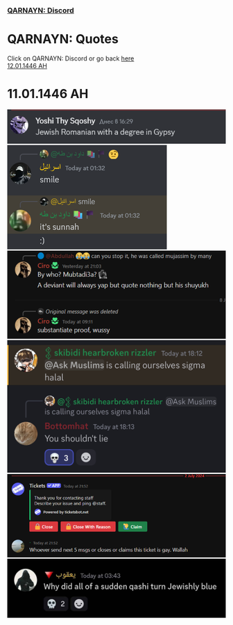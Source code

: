 <link rel="icon" href="https://dhulqarnayn.github.io/qarnayn/favicon.ico">
<link rel="stylesheet" href="https://dhulqarnayn.github.io/qarnayn/index.css">

### [QARNAYN: Discord](https://dhulqarnayn.github.io/qarnayn/DISCORD.html)

# QARNAYN: Quotes
Click on QARNAYN: Discord or go back [here](https://dhulqarnayn.github.io/qarnayn/DISCORD.html)  
[12.01.1446 AH](https://dhulqarnayn.github.io/qarnayn/ahlulquran/quotes/12.01.1446h/12011446AH.html)

# 11.01.1446 AH
![Quote6](image6.png)
![Quote5](image5.png)
![Quote4](image4.png)
![Quote3](image3.jpg)
![Quote2](image2.png)
![Quote1](image1.jpg)
